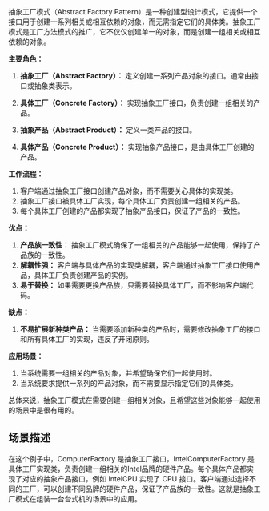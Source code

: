 抽象工厂模式（Abstract Factory Pattern）是一种创建型设计模式，它提供一个接口用于创建一系列相关或相互依赖的对象，而无需指定它们的具体类。抽象工厂模式是工厂方法模式的推广，它不仅仅创建单一的对象，而是创建一组相关或相互依赖的对象。

**主要角色：**

1. **抽象工厂（Abstract Factory）：** 定义创建一系列产品对象的接口。通常由接口或抽象类表示。

2. **具体工厂（Concrete Factory）：** 实现抽象工厂接口，负责创建一组相关的产品。

3. **抽象产品（Abstract Product）：** 定义一类产品的接口。

4. **具体产品（Concrete Product）：** 实现抽象产品接口，是由具体工厂创建的产品。

**工作流程：**

1. 客户端通过抽象工厂接口创建产品对象，而不需要关心具体的实现类。
2. 抽象工厂接口被具体工厂实现，每个具体工厂负责创建一组相关的产品。
3. 每个具体工厂创建的产品都实现了抽象产品接口，保证了产品的一致性。

**优点：**

1. **产品族一致性：** 抽象工厂模式确保了一组相关的产品能够一起使用，保持了产品族的一致性。
2. **解耦性强：** 客户端与具体产品的实现类解耦，客户端通过抽象工厂接口使用产品，具体工厂负责创建产品的实例。
3. **易于替换：** 如果需要更换产品族，只需要替换具体工厂，而不影响客户端代码。

**缺点：**

1. **不易扩展新种类产品：** 当需要添加新种类的产品时，需要修改抽象工厂的接口和所有具体工厂的实现，违反了开闭原则。

**应用场景：**

1. 当系统需要一组相关的产品对象，并希望确保它们一起使用时。
2. 当系统要求提供一系列的产品对象，而不需要显示指定它们的具体类。

总体来说，抽象工厂模式在需要创建一组相关对象，且希望这些对象能够一起使用的场景中是很有用的。

## 场景描述

在这个例子中，ComputerFactory 是抽象工厂接口，IntelComputerFactory 是具体工厂实现类，负责创建一组相关的Intel品牌的硬件产品。每个具体产品都实现了对应的抽象产品接口，例如 IntelCPU 实现了 CPU 接口。客户端通过选择不同的工厂，可以创建不同品牌的硬件产品，保证了产品族的一致性。这就是抽象工厂模式在组装一台台式机的场景中的应用。
